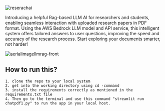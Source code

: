 ![reserachai](https://github.com/shreeharib/RagBased-pdfInteraction-chatbot/assets/107598445/7e5a4502-7f09-4b97-84bd-98abefd84aca)

Introducing a helpful Rag-based LLM AI for researchers and students, enabling seamless interaction with uploaded research papers in PDF format. Using the AWS Bedrock LLM model and API service, this intelligent system offers tailored answers to user questions, improving the speed and accuracy of the research process. Start exploring your documents smarter, not harder!

![aerialimagellmrag-front](https://github.com/shreeharib/RagBased-pdfInteraction-chatbot/assets/107598445/f9b5d894-c553-4cc7-aef8-9d697a4dfceb)

## How to run this?

    1. clone the repo to your local system
    2. get into the working directory using cd -command
    3. install the requirements correctly as mentioned in the requirements.txt file
    4. Then go to the terminal and use this command "streamlit run chatpdf1.py" to run the app in your local host.
